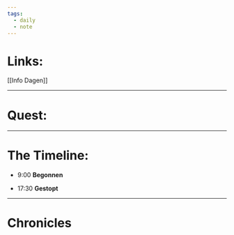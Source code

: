```yaml
---
tags:
  - daily
  - note
---
```

# Links:
[[Info Dagen]]

---
# Quest:

---
# The Timeline:
- 9:00 **Begonnen** 


- 17:30 **Gestopt** 

--- 
# Chronicles




